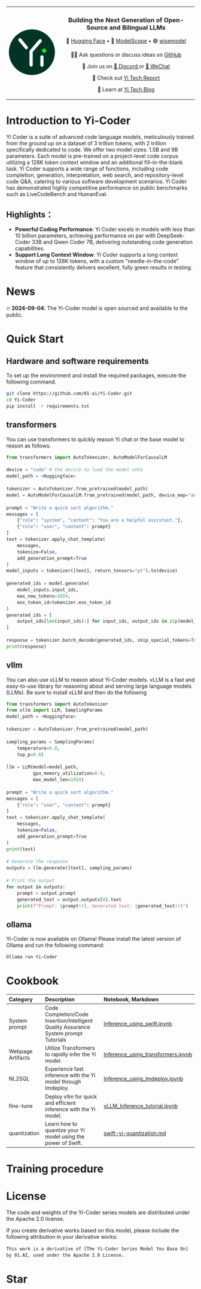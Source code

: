 <table>
  <tr>
    <td>
      <picture>
        <source media="(prefers-color-scheme: dark)" srcset="https://raw.githubusercontent.com/01-ai/Yi/main/assets/img/Yi_logo_icon_dark.svg" width="200px">
        <source media="(prefers-color-scheme: light)" srcset="https://raw.githubusercontent.com/01-ai/Yi/main/assets/img/Yi_logo_icon_light.svg" width="200px"> 
        <img alt="Yi Logo" src="https://raw.githubusercontent.com/01-ai/Yi/main/assets/img/Yi_logo_icon_light.svg" width="200px">
      </picture>
    </td>
    <td>
      <div align="center">
        <h3>Building the Next Generation of Open-Source and Bilingual LLMs</h3>
        <p>
          🤗 <a href="https://huggingface.co/01-ai" target="_blank">Hugging Face</a> • 🤖 <a href="https://www.modelscope.cn/organization/01ai/" target="_blank">ModelScope</a> • 🟣 <a href="https://wisemodel.cn/organization/01.AI" target="_blank">wisemodel</a>
        </p>
        <p>
          👩‍🚀 Ask questions or discuss ideas on <a href="https://github.com/01-ai/Yi/discussions" target="_blank"> GitHub </a>
        </p> 
        <p>
          👋 Join us on <a href="https://discord.gg/hYUwWddeAu" target="_blank"> 👾 Discord </a> or <a href="https://github.com/01-ai/Yi/issues/43#issuecomment-1827285245" target="_blank"> 💬 WeChat </a>
        </p> 
        <p>
          📝 Check out <a href="https://arxiv.org/abs/2403.04652"> Yi Tech Report </a>
        </p> 
        <p>
          💪 Learn at <a href="https://01-ai.github.io/"> Yi Tech Blog </a>
        </p> 
      </div>
    </td>
  </tr>
</table>


# Introduction to Yi-Coder
Yi Coder is a suite of advanced code language models, meticulously trained from the ground up on a dataset of 3 trillion tokens, with 2 trillion specifically dedicated to code. We offer two model sizes: 1.5B and 9B parameters. Each model is pre-trained on a project-level code corpus utilizing a 128K token context window and an additional fill-in-the-blank task. Yi Coder supports a wide range of functions, including code completion, generation, interpretation, web search, and repository-level code Q&A, catering to various software development scenarios. Yi Coder has demonstrated highly competitive performance on public benchmarks such as LiveCodeBench and HumanEval.

## Highlights：
- **Powerful Coding Performance**: Yi Coder excels in models with less than 10 billion parameters, achieving performance on par with DeepSeek-Coder 33B and Qwen Coder 7B, delivering outstanding code generation capabilities.
- **Support Long Context Window**: Yi Coder supports a long context window of up to 128K tokens, with a custom "needle-in-the-code" feature that consistently delivers excellent, fully green results in testing.

# News
🔥 **2024-09-04**: The Yi-Coder model is open sourced and available to the public.

# Quick Start
## Hardware and software requirements
To set up the environment and install the required packages, execute the following command.
```bash
git clone https://github.com/01-ai/Yi-Coder.git
cd Yi-Coder
pip install -r requirements.txt
```
## transformers
You can use transformers to quickly reason Yi chat or the base model to reason as follows.
```python
from transformers import AutoTokenizer, AutoModelForCausalLM

device = "cuda" # the device to load the model onto
model_path = <Huggingface>

tokenizer = AutoTokenizer.from_pretrained(model_path)
model = AutoModelForCausalLM.from_pretrained(model_path, device_map="auto").eval()

prompt = "Write a quick sort algorithm."
messages = [
    {"role": "system", "content": "You are a helpful assistant."},
    {"role": "user", "content": prompt}
]
text = tokenizer.apply_chat_template(
    messages,
    tokenize=False,
    add_generation_prompt=True
)
model_inputs = tokenizer([text], return_tensors="pt").to(device)

generated_ids = model.generate(
    model_inputs.input_ids,
    max_new_tokens=1024,
    eos_token_id=tokenizer.eos_token_id  
)
generated_ids = [
    output_ids[len(input_ids):] for input_ids, output_ids in zip(model_inputs.input_ids, generated_ids)
]

response = tokenizer.batch_decode(generated_ids, skip_special_tokens=True)[0]
print(response)
```
## vllm
You can also use vLLM to reason about Yi-Coder models. vLLM is a fast and easy-to-use library for reasoning about and serving large language models (LLMs). Be sure to install vLLM and then do the following
```python
from transformers import AutoTokenizer
from vllm import LLM, SamplingParams
model_path = <Huggingface>

tokenizer = AutoTokenizer.from_pretrained(model_path)

sampling_params = SamplingParams(
    temperature=0.8,
    top_p=0.8)

llm = LLM(model=model_path, 
          gpu_memory_utilization=0.9, 
          max_model_len=1024)

prompt = "Write a quick sort algorithm."  
messages = [
    {"role": "user", "content": prompt}
]
text = tokenizer.apply_chat_template(
    messages,
    tokenize=False,
    add_generation_prompt=True
)
print(text)

# Generate the response
outputs = llm.generate([text], sampling_params)

# Print the output
for output in outputs:
    prompt = output.prompt
    generated_text = output.outputs[0].text
    print(f"Prompt: {prompt!r}, Generated text: {generated_text!r}")

```
## ollama
Yi-Coder is now available on Ollama! Please install the latest version of Ollama and run the following command:
```bash
Ollama run Yi-Coder
```

# Cookbook
| Category                    | Description                  | Notebook, Markdown                                                                                                                  | 
|:----------------------------|:-----------------------------|:--------------------------------------------------------------------------------------------------------------------------|
| System prompt              | Code Completion/Code Insertion/Intelligent Quality Assurance System prompt Tutorials   | [Inference_using_swift.ipynb](./en/opensource/Inference/Inference_using_swift.ipynb)                                      | 
| Webpage Artifacts      | Utilize Transformers to rapidly infer the Yi model.  | [Inference_using_transformers.ipynb](./en/opensource/Inference/Inference_using_transformers.ipynb)                           |
| NL2SQL           | Experience fast inference with the Yi model through Imdeploy.  | [Inference_using_lmdeploy.ipynb](./en/opensource/Inference/Inference_using_lmdeploy.ipynb)                                | 
| fine-tune              | Deploy vllm for quick and efficient inference with the Yi model.       | [vLLM_Inference_tutorial.ipynb](./en/opensource/Inference/vLLM_Inference_tutorial.ipynb)                                  | 
| quantization          | Learn how to quantize your Yi model using the power of Swift.         | [swift-yi-quantization.md](./en/opensource/quantization/swift-yi-quantization.md)                                           |
# Training procedure

# License
The code and weights of the Yi-Coder series models are distributed under the Apache 2.0 license.

If you create derivative works based on this model, please include the following attribution in your derivative works:

```This work is a derivative of [The Yi-Coder Series Model You Base On] by 01.AI, used under the Apache 2.0 License.```

# Star
